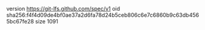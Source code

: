 version https://git-lfs.github.com/spec/v1
oid sha256:f4f4d09de4bf0ae37a2d6fa78d24b5ceb806c6e7c6860b9c63db4565bc67fe28
size 1091
